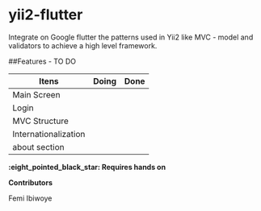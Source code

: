 # yii2-flutter
Integrate on Google flutter the patterns used in Yii2 like MVC - model and validators to achieve a high level framework. 

##Features - TO DO

Itens | Doing | Done |
----- | :---: | :---: | 
 Main Screen |  |  | 
 Login | |  |
 MVC Structure |  |  | 
 Internationalization |  |  | 
 about section |  |  | 
 
**\:eight_pointed_black_star: Requires hands on**


**Contributors**

Femi Ibiwoye
